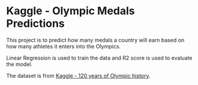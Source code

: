 # Kaggle - Olympic Medals Predictions

This project is to predict how many medals a country will earn based on how many athletes it enters into the Olympics.

Linear Regression is used to train the data and R2 score is used to evaluate the model.

The dataset is from [Kaggle - 120 years of Olympic history](https://www.kaggle.com/datasets/heesoo37/120-years-of-olympic-history-athletes-and-results).
